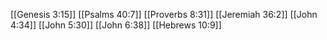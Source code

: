 [[Genesis 3:15]]
[[Psalms 40:7]]
[[Proverbs 8:31]]
[[Jeremiah 36:2]]
[[John 4:34]]
[[John 5:30]]
[[John 6:38]]
[[Hebrews 10:9]]
